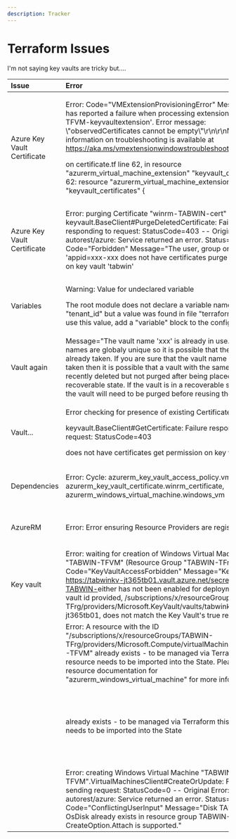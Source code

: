```yaml
---
description: Tracker
---
```


# Terraform Issues

I'm not saying key vaults are tricky but....

<table>
  <thead>
    <tr>
      <th style="text-align:left">Issue</th>
      <th style="text-align:left">Error</th>
      <th style="text-align:left">Resolution</th>
    </tr>
  </thead>
  <tbody>
    <tr>
      <td style="text-align:left">Azure Key Vault Certificate</td>
      <td style="text-align:left">
        <p>Error: Code=&quot;VMExtensionProvisioningError&quot; Message=&quot;VM
          has reported a failure when processing extension &apos;TABWIN-TFVM-keyvaultextension&apos;.
          Error message: \&quot;observedCertificates cannot be empty\&quot;\r\n\r\nMore
          information on troubleshooting is available at <a href="https://aka.ms/vmextensionwindowstroubleshoot">https://aka.ms/vmextensionwindowstroubleshoot</a> &quot;</p>
        <p>on certificate.tf line 62, in resource &quot;azurerm_virtual_machine_extension&quot;
          &quot;keyvault_certificates&quot;: 62: resource &quot;azurerm_virtual_machine_extension&quot;
          &quot;keyvault_certificates&quot; {</p>
      </td>
      <td style="text-align:left"><b>In progress</b>
      </td>
    </tr>
    <tr>
      <td style="text-align:left">Azure Key Vault Certificate</td>
      <td style="text-align:left">Error: purging Certificate &quot;winrm-TABWIN-cert&quot; keyvault.BaseClient#PurgeDeletedCertificate:
        Failure responding to request: StatusCode=403 -- Original Error: autorest/azure:
        Service returned an error. Status=403 Code=&quot;Forbidden&quot; Message=&quot;The
        user, group or application &apos;appid=xxx-xxx does not have certificates
        purge permission on key vault &apos;tabwin&apos;</td>
      <td style="text-align:left">
        <p><b>To be tested</b>
        </p>
        <p>certificate_permissions = [&quot;purge&quot; ]</p>
        <p></p>
        <p>didn&apos;t work I am assuming it is something to do with <a href="https://stackoverflow.com/questions/61342357/unable-to-delete-secrets-from-key-vault-with-soft-delete-enabled">Purge Protection</a>
        </p>
        <p></p>
        <p>Again No, as Purge Protection is not enabled. Only soft-delete.</p>
      </td>
    </tr>
    <tr>
      <td style="text-align:left">Variables</td>
      <td style="text-align:left">
        <p>Warning: Value for undeclared variable</p>
        <p>The root module does not declare a variable named &quot;tenant_id&quot;
          but a value was found in file &quot;terraform.tfvars&quot;. To use this
          value, add a &quot;variable&quot; block to the configuration.</p>
      </td>
      <td style="text-align:left">
        <p>Now that is a useful error message.</p>
        <p>If you want to use terraform.tfvars, the variable also has to be declared
          in the variables.tf</p>
      </td>
    </tr>
    <tr>
      <td style="text-align:left">Vault again</td>
      <td style="text-align:left">Message=&quot;The vault name &apos;xxx&apos; is already in use. Vault
        names are globaly unique so it is possible that the name is already taken.
        If you are sure that the vault name was not taken then it is possible that
        a vault with the same name was recently deleted but not purged after being
        placed in a recoverable state. If the vault is in a recoverable state then
        the vault will need to be purged before reusing the name.</td>
      <td style="text-align:left">
        <p>I had not deleted the vault in my other subscription. There need to be
          some creative vault names if they are globally unique!</p>
        <p></p>
        <p>I changed the name and it worked. Nice.</p>
      </td>
    </tr>
    <tr>
      <td style="text-align:left">Vault...</td>
      <td style="text-align:left">
        <p>Error checking for presence of existing Certificate</p>
        <p>keyvault.BaseClient#GetCertificate: Failure responding to request: StatusCode=403</p>
        <p>does not have certificates get permission on key vault</p>
      </td>
      <td style="text-align:left"></td>
    </tr>
    <tr>
      <td style="text-align:left">Dependencies</td>
      <td style="text-align:left">Error: Cycle: azurerm_key_vault_access_policy.vm, azurerm_key_vault_certificate.winrm_certificate,
        azurerm_windows_virtual_machine.windows_vm</td>
      <td style="text-align:left">
        <p><a href="https://serverfault.com/questions/1005761/what-does-error-cycle-means-in-terraform">https://serverfault.com/questions/1005761/what-does-error-cycle-means-in-terraform</a>
        </p>
        <p>I&apos;d got too many [depends on] configured</p>
      </td>
    </tr>
    <tr>
      <td style="text-align:left">AzureRM</td>
      <td style="text-align:left">Error: Error ensuring Resource Providers are registered.</td>
      <td style="text-align:left">
        <p><a href="https://registry.terraform.io/providers/hashicorp/azurerm/latest/docs/resources/resource_provider_registration">https://registry.terraform.io/providers/hashicorp/azurerm/latest/docs/resources/resource_provider_registration</a>
        </p>
        <p>I updated the registered provide to be specific to the one I was using.</p>
      </td>
    </tr>
    <tr>
      <td style="text-align:left">Key vault</td>
      <td style="text-align:left">Error: waiting for creation of Windows Virtual Machine &quot;TABWIN-TFVM&quot;
        (Resource Group &quot;TABWIN-TFrg&quot;): Code=&quot;KeyVaultAccessForbidden&quot;
        Message=&quot;Key Vault <a href="https://tabwinkv-jt365tb01.vault.azure.net/secrets/winrm-TABWIN-cert/58a87f1a91284a49a0bd6600f80a21b9">https://tabwinkv-jt365tb01.vault.azure.net/secrets/winrm-TABWIN-</a>either
        has not been enabled for deployment or the vault id provided, /subscriptions/x/resourceGroups/TABWIN-TFrg/providers/Microsoft.KeyVault/vaults/tabwinkv-jt365tb01,
        does not match the Key Vault&apos;s true resource id.&quot;</td>
      <td style="text-align:left"><code>enabled_for_deployment = true</code>
      </td>
    </tr>
    <tr>
      <td style="text-align:left"></td>
      <td style="text-align:left">Error: A resource with the ID &quot;/subscriptions/x/resourceGroups/TABWIN-TFrg/providers/Microsoft.Compute/virtualMachines/TABWIN-TFVM&quot;
        already exists - to be managed via Terraform this resource needs to be
        imported into the State. Please see the resource documentation for &quot;azurerm_windows_virtual_machine&quot;
        for more information.</td>
      <td style="text-align:left">terraform destroy</td>
    </tr>
    <tr>
      <td style="text-align:left"></td>
      <td style="text-align:left">already exists - to be managed via Terraform this resource needs to be
        imported into the State</td>
      <td style="text-align:left">
        <p>terraform import &lt;terraform resource name&gt;.&lt;resource label&gt;
          &lt;Azure Resource ID&gt;</p>
        <p>terraform import azurerm_resource_group.rg</p>
        <p></p>
        <p>terraform import azurerm_windows_virtual_machine.windows_vm /subscriptions/x/resourceGroups/TABWIN-TFrg/providers/Microsoft.Compute/virtualMachines/TABWIN-TFVM</p>
        <p></p>
        <p>terraform destroy</p>
      </td>
    </tr>
    <tr>
      <td style="text-align:left"></td>
      <td style="text-align:left">Error: creating Windows Virtual Machine &quot;TABWIN-TFVM&quot;.VirtualMachinesClient#CreateOrUpdate:
        Failure sending request: StatusCode=0 -- Original Error: autorest/azure:
        Service returned an error. Status= Code=&quot;ConflictingUserInput&quot;
        Message=&quot;Disk TABWIN-OsDisk already exists in resource group TABWIN-TFRG.
        Only CreateOption.Attach is supported.&quot;</td>
      <td style="text-align:left">Used Terraform import again</td>
    </tr>
  </tbody>
</table>

